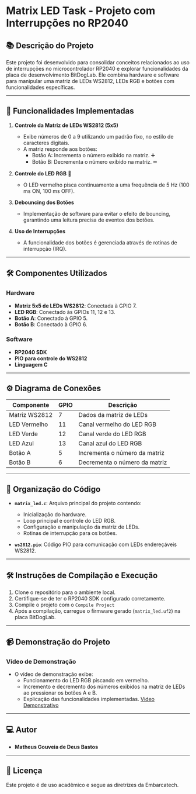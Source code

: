 # Matrix LED Task - Projeto com Interrupções no RP2040

## 📚 Descrição do Projeto

Este projeto foi desenvolvido para consolidar conceitos relacionados ao uso de interrupções no microcontrolador RP2040 e explorar funcionalidades da placa de desenvolvimento BitDogLab. Ele combina hardware e software para manipular uma matriz de LEDs WS2812, LEDs RGB e botões com funcionalidades específicas. 

---

## 🎯 Funcionalidades Implementadas

1. **Controle da Matriz de LEDs WS2812 (5x5)**
   - Exibe números de 0 a 9 utilizando um padrão fixo, no estilo de caracteres digitais. 
   - A matriz responde aos botões:
     - Botão A: Incrementa o número exibido na matriz. ➕
     - Botão B: Decrementa o número exibido na matriz. ➖

2. **Controle do LED RGB** 🔴
   - O LED vermelho pisca continuamente a uma frequência de 5 Hz (100 ms ON, 100 ms OFF).

3. **Debouncing dos Botões**
   - Implementação de software para evitar o efeito de bouncing, garantindo uma leitura precisa de eventos dos botões.

4. **Uso de Interrupções**
   - A funcionalidade dos botões é gerenciada através de rotinas de interrupção (IRQ).

---

## 🛠️ Componentes Utilizados

### Hardware
- **Matriz 5x5 de LEDs WS2812**: Conectada à GPIO 7.
- **LED RGB**: Conectado às GPIOs 11, 12 e 13.
- **Botão A**: Conectado à GPIO 5.
- **Botão B**: Conectado à GPIO 6.

### Software
- **RP2040 SDK**
- **PIO para controle do WS2812**
- **Linguagem C**

---

## ⚙️ Diagrama de Conexões

| Componente    | GPIO   | Descrição                     |
|---------------|--------|-------------------------------|
| Matriz WS2812 | 7      | Dados da matriz de LEDs       |
| LED Vermelho  | 11     | Canal vermelho do LED RGB     |
| LED Verde     | 12     | Canal verde do LED RGB        |
| LED Azul      | 13     | Canal azul do LED RGB         |
| Botão A       | 5      | Incrementa o número da matriz |
| Botão B       | 6      | Decrementa o número da matriz |

---

## 📂 Organização do Código

- **`matrix_led.c`**: Arquivo principal do projeto contendo:
  - Inicialização do hardware.
  - Loop principal e controle do LED RGB.
  - Configuração e manipulação da matriz de LEDs.
  - Rotinas de interrupção para os botões.

- **`ws2812.pio`**: Código PIO para comunicação com LEDs endereçáveis WS2812.

---

## 🛠️ Instruções de Compilação e Execução

1. Clone o repositório para o ambiente local.
2. Certifique-se de ter o RP2040 SDK configurado corretamente.
3. Compile o projeto com o `Compile Project`
4. Após a compilação, carregue o firmware gerado (`matrix_led.uf2`) na placa BitDogLab.

---

## 📹 Demonstração do Projeto

### Vídeo de Demonstração
- O vídeo de demonstração exibe:
  - Funcionamento do LED RGB piscando em vermelho.
  - Incremento e decremento dos números exibidos na matriz de LEDs ao pressionar os botões A e B.
  - Explicação das funcionalidades implementadas.
   [Video Demonstrativo](https://drive.google.com/file/d/1e4GveaWF_k_4GVb218j5DekdxBcyanDu/view?usp=sharing)
---

## 💻 Autor
- **Matheus Gouveia de Deus Bastos**

---

## 📜 Licença
Este projeto é de uso acadêmico e segue as diretrizes da Embarcatech.
